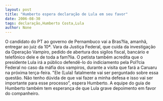 ```yaml
---
layout: post
title: "Humberto espera declaração de Lula em seu favor"
date: 2006-08-30
tags: declaração,Humberto Costa,Lula
author: None
---
```

O candidato do PT ao governo de Pernambuco vai a Bras?lia, amanhã, entregar ao juiz da 10ª. Vara da Justiça Federal, que cuida da investigação da Operação Vampiro, pedido de abertura dos sigilos fiscal, bancário e telefônico dele e de toda a fam?lia. 
O petista também acredita que o presidente Lula irá a público defendê-lo do indiciamento pela Pol?cia Federal no caso da máfia dos vampiros, durante a visita que fará a Caruaru na próxima terça-feira. 
\"Ele (Lula) fatalmente vai ser perguntado sobre essa questão. Não tenho dúvida de que vai fazer a minha defesa e isso vai ser importante para esse processo\", espera Humberto. 
A equipe do guia de Humberto também tem esperança de que Lula grave depoimento em favor do companheiro.  